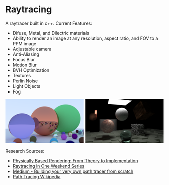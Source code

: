 # Raytracing
A raytracer built in c++.
Current Features:
- Difuse, Metal, and Dilectric materials
- Ability to render an image at any resolution, aspect ratio, and FOV to a PPM image
- Adjustable camera
- Anti-Aliasing
- Focus Blur
- Motion Blur
- BVH Optimization
- Textures
- Perlin Noise
- Light Objects
- Fog
<p float="left">
  <img src="https://github.com/abrookst/raytracing/blob/main/main1.png?raw=true" width="250" alt="A view a bunch of smaller scattered balls infront of 3 larger balls, all with a varriety of materials"/>
  <img src="https://github.com/abrookst/raytracing/blob/main/final.png?raw=true" width="250" alt="" /> 
</p>

Research Sources: 
- [Physically Based Rendering: From Theory to Implementation](https://www.pbr-book.org/)
- [Raytracing in One Weekend Series](https://raytracing.github.io/)
- [Medium - Building your very own path tracer from scratch](https://medium.com/everythingcg/building-your-very-own-path-tracer-from-scratch-c-4d9d3ce5fea4)
- [Path Tracing Wikipedia](https://en.wikipedia.org/wiki/Path_tracing)
